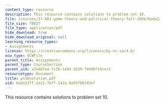 ```yaml
---
content_type: resource
description: This resource contains solutions to problem set 10.
file: /courses/17-881-game-theory-and-political-theory-fall-2004/6ada12ff2a117e7f142a9a55f60743ef_ps10solution.pdf
file_size: 70827
file_type: application/pdf
hide_download: true
hide_download_original: null
learning_resource_types:
- Assignments
license: https://creativecommons.org/licenses/by-nc-sa/4.0/
ocw_type: OCWFile
parent_title: Assignments
parent_type: CourseSection
parent_uid: a7e68fa4-7c2b-1a94-1b59-f4490719cec3
resourcetype: Document
title: ps10solution.pdf
uid: 6ada12ff-2a11-7e7f-142a-9a55f60743ef
---
```

This resource contains solutions to problem set 10.